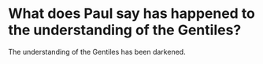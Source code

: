 # What does Paul say has happened to the understanding of the Gentiles?

The understanding of the Gentiles has been darkened.
